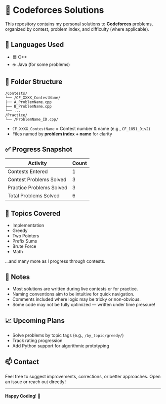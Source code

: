 # 🏁 Codeforces Solutions

This repository contains my personal solutions to **Codeforces** problems, organized by contest, problem index, and difficulty (where applicable).

## 🚀 Languages Used

- 🟦 C++
- ☕ Java (for some problems)

## 📁 Folder Structure

```shell
/Contests/
└── /CF_XXXX_ContestName/
├── A_ProblemName.cpp
├── B_ProblemName.cpp
└── ...
/Practice/
└── /ProblemName_ID.cpp/
```



- `CF_XXXX_ContestName` = Contest number & name (e.g., `CF_1851_Div2`)
- Files named by **problem index + name** for clarity

## ✅ Progress Snapshot

| Activity        | Count         |
|-----------------|-------        |
| Contests Entered | 1            |
| Contest Problems Solved | 3     |
| Practice Problems Solved | 3    |
| Total Problems Solved | 6       |


## 🧠 Topics Covered

- Implementation
- Greedy
- Two Pointers
- Prefix Sums
- Brute Force
- Math

...and many more as I progress through contests.

## 📌 Notes

- Most solutions are written during live contests or for practice.
- Naming conventions aim to be intuitive for quick navigation.
- Comments included where logic may be tricky or non-obvious.
- Some code may not be fully optimized — written under time pressure!

## 📈 Upcoming Plans

- Solve problems by topic tags (e.g., `/by_topic/greedy/`)
- Track rating progression
- Add Python support for algorithmic prototyping

## 📫 Contact

Feel free to suggest improvements, corrections, or better approaches. Open an issue or reach out directly!

---

**Happy Coding! 🚀**
